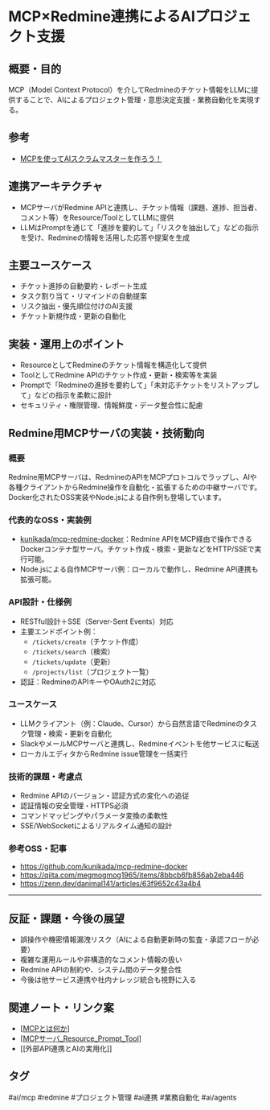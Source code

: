# MCP×Redmine連携によるAIプロジェクト支援

## 概要・目的
MCP（Model Context Protocol）を介してRedmineのチケット情報をLLMに提供することで、AIによるプロジェクト管理・意思決定支援・業務自動化を実現する。

## 参考

- [MCPを使ってAIスクラムマスターを作ろう！](https://note.com/guchey/n/nee276b7d1c51)

## 連携アーキテクチャ
- MCPサーバがRedmine APIと連携し、チケット情報（課題、進捗、担当者、コメント等）をResource/ToolとしてLLMに提供
- LLMはPromptを通じて「進捗を要約して」「リスクを抽出して」などの指示を受け、Redmineの情報を活用した応答や提案を生成

## 主要ユースケース
- チケット進捗の自動要約・レポート生成
- タスク割り当て・リマインドの自動提案
- リスク抽出・優先順位付けのAI支援
- チケット新規作成・更新の自動化

## 実装・運用上のポイント
- ResourceとしてRedmineのチケット情報を構造化して提供
- ToolとしてRedmine APIのチケット作成・更新・検索等を実装
- Promptで「Redmineの進捗を要約して」「未対応チケットをリストアップして」などの指示を柔軟に設計
- セキュリティ・権限管理、情報鮮度・データ整合性に配慮

## Redmine用MCPサーバの実装・技術動向

### 概要
Redmine用MCPサーバは、RedmineのAPIをMCPプロトコルでラップし、AIや各種クライアントからRedmine操作を自動化・拡張するための中継サーバです。Docker化されたOSS実装やNode.jsによる自作例も登場しています。

### 代表的なOSS・実装例
- [kunikada/mcp-redmine-docker](https://github.com/kunikada/mcp-redmine-docker)：Redmine APIをMCP経由で操作できるDockerコンテナ型サーバ。チケット作成・検索・更新などをHTTP/SSEで実行可能。
- Node.jsによる自作MCPサーバ例：ローカルで動作し、Redmine API連携も拡張可能。

### API設計・仕様例
- RESTful設計＋SSE（Server-Sent Events）対応
- 主要エンドポイント例：
  - `/tickets/create`（チケット作成）
  - `/tickets/search`（検索）
  - `/tickets/update`（更新）
  - `/projects/list`（プロジェクト一覧）
- 認証：RedmineのAPIキーやOAuth2に対応

### ユースケース
- LLMクライアント（例：Claude、Cursor）から自然言語でRedmineのタスク管理・検索・更新を自動化
- SlackやメールMCPサーバと連携し、Redmineイベントを他サービスに転送
- ローカルエディタからRedmine issue管理を一括実行

### 技術的課題・考慮点
- Redmine APIのバージョン・認証方式の変化への追従
- 認証情報の安全管理・HTTPS必須
- コマンドマッピングやパラメータ変換の柔軟性
- SSE/WebSocketによるリアルタイム通知の設計

### 参考OSS・記事
- https://github.com/kunikada/mcp-redmine-docker
- https://qiita.com/megmogmog1965/items/8bbcb6fb856ab2eba446
- https://zenn.dev/danimal141/articles/63f9652c43a4b4

---

## 反証・課題・今後の展望
- 誤操作や機密情報漏洩リスク（AIによる自動更新時の監査・承認フローが必要）
- 複雑な運用ルールや非構造的なコメント情報の扱い
- Redmine APIの制約や、システム間のデータ整合性
- 今後は他サービス連携や社内ナレッジ統合も視野に入る

## 関連ノート・リンク案
- [[MCPとは何か]]
- [[MCPサーバ_Resource_Prompt_Tool]]
- [[外部API連携とAIの実用化]]

## タグ
#ai/mcp #redmine #プロジェクト管理 #ai連携 #業務自動化 #ai/agents


[//begin]: # "Autogenerated link references for markdown compatibility"
[MCPとは何か]: MCP%E3%81%A8%E3%81%AF%E4%BD%95%E3%81%8B.md "MCP（Model Context Protocol）とは何か"
[MCPサーバ_Resource_Prompt_Tool]: MCP%E3%82%B5%E3%83%BC%E3%83%90_Resource_Prompt_Tool.md "MCPサーバのResource・Prompt・Toolとは何か"
[//end]: # "Autogenerated link references"
